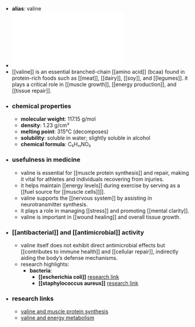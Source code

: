 - **alias**: valine
- ![Valine.pdf](../assets/Valine_1719303309556_0.pdf)
- [[valine]] is an essential branched-chain [[amino acid]]  (bcaa) found in protein-rich foods such as [[meat]], [[dairy]], [[soy]], and [[legumes]]. it plays a critical role in [[muscle growth]], [[energy production]], and [[tissue repair]].
- ### chemical properties
	- **molecular weight**: 117.15 g/mol
	- **density**: 1.23 g/cm³
	- **melting point**: 315°C (decomposes)
	- **solubility**: soluble in water; slightly soluble in alcohol
	- **chemical formula**: C₅H₁₁NO₂
- ### usefulness in medicine
	- valine is essential for [[muscle protein synthesis]] and repair, making it vital for athletes and individuals recovering from injuries.
	- it helps maintain [[energy levels]] during exercise by serving as a [[fuel source for [[muscle cells]]]].
	- valine supports the [[nervous system]] by assisting in neurotransmitter synthesis.
	- it plays a role in managing [[stress]] and promoting [[mental clarity]].
	- valine is important in [[wound healing]] and overall tissue growth.
- ### [[antibacterial]] and [[antimicrobial]] activity
	- valine itself does not exhibit direct antimicrobial effects but [[contributes to immune health]] and [[cellular repair]], indirectly aiding the body’s defense mechanisms.
	- research highlights:
		- **bacteria**:
			- **[[escherichia coli]]** [research link](https://scholar.google.com/scholar?q=Escherichia+coli+valine)
			- **[[staphylococcus aureus]]** [research link](https://scholar.google.com/scholar?q=Staphylococcus+aureus+valine)
- ### research links
	- [valine and muscle protein synthesis](https://scholar.google.com/scholar?q=valine+muscle+protein+synthesis)
	- [valine and energy metabolism](https://scholar.google.com/scholar?q=valine+energy+metabolism)